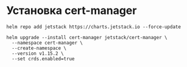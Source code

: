 # Установка cert-manager

```
helm repo add jetstack https://charts.jetstack.io --force-update
```
```
helm upgrade --install cert-manager jetstack/cert-manager \
  --namespace cert-manager \
  --create-namespace \
  --version v1.15.2 \
  --set crds.enabled=true
```
